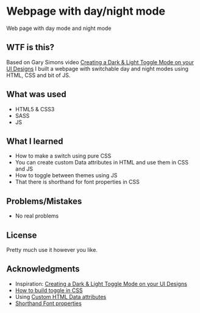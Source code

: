 # Webpage with day/night mode

Web page with day mode and night mode

## WTF is this?

Based on Gary Simons video [Creating a Dark & Light Toggle Mode on your UI Designs](https://www.youtube.com/watch?v=ZKXv_ZHQ654) 
I built a webpage with switchable day and night modes using HTML, CSS and bit of JS.

## What was used
* HTML5 & CSS3
* SASS
* JS

## What I learned
* How to make a switch using pure CSS
* You can create custom Data attributes in HTML and use them in CSS and JS
* How to toggle between themes using JS
* That there is shorthand for font properties in CSS

## Problems/Mistakes
* No real problems

## License

Pretty much use it however you like.

## Acknowledgments

* Inspiration: [Creating a Dark & Light Toggle Mode on your UI Designs](https://www.youtube.com/watch?v=ZKXv_ZHQ654)
* [How to build toggle in CSS](https://www.youtube.com/watch?v=BQSNBa3gZJU)
* Using [Custom HTML Data attributes](http://html5doctor.com/html5-custom-data-attributes/)
* [Shorthand Font properties](https://developer.mozilla.org/en-US/docs/Web/CSS/Shorthand_properties)

